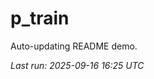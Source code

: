 # p_train

Auto-updating README demo.

<!--START_SECTION:status-->
_Last run: 2025-09-16 16:25 UTC_
<!--END_SECTION:status-->

















































































































































































































































































































































































































































































































































































































































